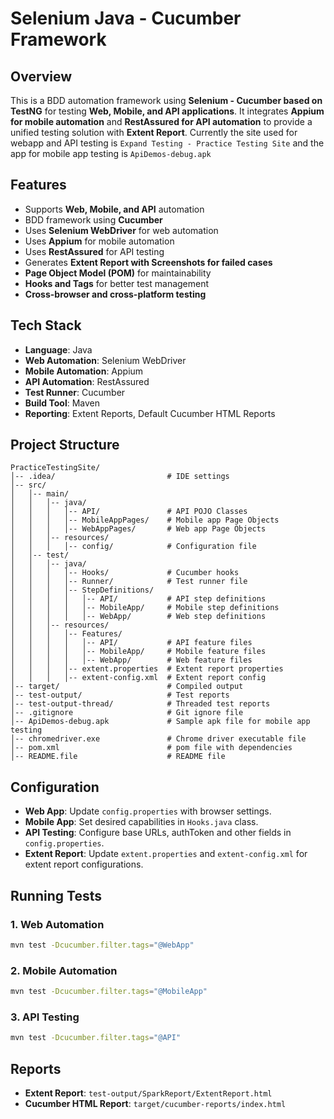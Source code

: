 # Selenium Java - Cucumber Framework

## Overview
This is a BDD automation framework using **Selenium - Cucumber based on TestNG** for testing **Web, Mobile, and API applications**. It integrates **Appium for mobile automation** and **RestAssured for API automation** to provide a unified testing solution with **Extent Report**. Currently the site used for webapp and API testing is `Expand Testing - Practice Testing Site` and the app for mobile app testing is `ApiDemos-debug.apk`

## Features
- Supports **Web, Mobile, and API** automation
- BDD framework using **Cucumber**
- Uses **Selenium WebDriver** for web automation
- Uses **Appium** for mobile automation
- Uses **RestAssured** for API testing
- Generates **Extent Report with Screenshots for failed cases**
- **Page Object Model (POM)** for maintainability
- **Hooks and Tags** for better test management
- **Cross-browser and cross-platform testing**

## Tech Stack
- **Language**: Java
- **Web Automation**: Selenium WebDriver
- **Mobile Automation**: Appium
- **API Automation**: RestAssured
- **Test Runner**: Cucumber
- **Build Tool**: Maven
- **Reporting**: Extent Reports, Default Cucumber HTML Reports

## Project Structure
```
PracticeTestingSite/
│-- .idea/                         # IDE settings
│-- src/
│   │-- main/
│   │   │-- java/
│   │   │   │-- API/               # API POJO Classes
│   │   │   │-- MobileAppPages/    # Mobile app Page Objects
│   │   │   │-- WebAppPages/       # Web app Page Objects
│   │   │-- resources/
│   │   │   │-- config/            # Configuration file
│   │-- test/
│   │   │-- java/
│   │   │   │-- Hooks/             # Cucumber hooks
│   │   │   │-- Runner/            # Test runner file
│   │   │   │-- StepDefinitions/
│   │   │   │   │-- API/           # API step definitions
│   │   │   │   │-- MobileApp/     # Mobile step definitions
│   │   │   │   │-- WebApp/        # Web step definitions
│   │   │-- resources/
│   │   │   │-- Features/
│   │   │   │   │-- API/           # API feature files
│   │   │   │   │-- MobileApp/     # Mobile feature files
│   │   │   │   │-- WebApp/        # Web feature files
│   │   │   │-- extent.properties  # Extent report properties
│   │   │   │-- extent-config.xml  # Extent report config
│-- target/                        # Compiled output
│-- test-output/                   # Test reports
│-- test-output-thread/            # Threaded test reports
│-- .gitignore                     # Git ignore file
│-- ApiDemos-debug.apk             # Sample apk file for mobile app testing
│-- chromedriver.exe               # Chrome driver executable file
│-- pom.xml                        # pom file with dependencies
│-- README.file                    # README file

```

## Configuration
- **Web App**: Update `config.properties` with browser settings.
- **Mobile App**: Set desired capabilities in `Hooks.java` class.
- **API Testing**: Configure base URLs, authToken and other fields in `config.properties`.
- **Extent Report**: Update `extent.properties` and `extent-config.xml` for extent report configurations.

## Running Tests
### 1. Web Automation
```sh
mvn test -Dcucumber.filter.tags="@WebApp"
```
### 2. Mobile Automation
```sh
mvn test -Dcucumber.filter.tags="@MobileApp"
```
### 3. API Testing
```sh
mvn test -Dcucumber.filter.tags="@API"
```

## Reports
- **Extent Report**: `test-output/SparkReport/ExtentReport.html`
- **Cucumber HTML Report**: `target/cucumber-reports/index.html`
